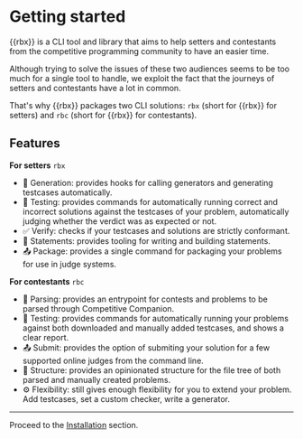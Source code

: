 # Getting started

{{rbx}} is a CLI tool and library that aims to help setters and contestants from the competitive programming community to have an easier time.

Although trying to solve the issues of these two audiences seems to be too much for a single tool to handle, we exploit the fact that the journeys of setters and contestants have a lot in common.

That's why {{rbx}} packages two CLI solutions: `rbx` (short for {{rbx}} for setters) and `rbc` (short for {{rbx}} for contestants).

## Features

**For setters** `rbx`

- 🤖 Generation: provides hooks for calling generators and generating testcases automatically.
- 🔨 Testing: provides commands for automatically running correct and incorrect solutions against the testcases of your problem, automatically judging whether the verdict was as expected or not.
- ✅ Verify: checks if your testcases and solutions are strictly conformant.
- 📝 Statements: provides tooling for writing and building statements.
- 📤 Package: provides a single command for packaging your problems for use in judge systems.

**For contestants** `rbc`

- 🤖 Parsing: provides an entrypoint for contests and problems to be parsed through Competitive Companion.
- 🔨 Testing: provides commands for automatically running your problems against both downloaded and manually added testcases, and shows a clear report.
- 📤 Submit: provides the option of submiting your solution for a few supported online judges from the command line.
- 🧱 Structure: provides an opinionated structure for the file tree of both parsed and manually created problems.
- ⚙️ Flexibility: still gives enough flexibility for you to extend your problem. Add testcases, set a custom checker, write a generator.

---

Proceed to the [Installation](intro/installation.md) section.
